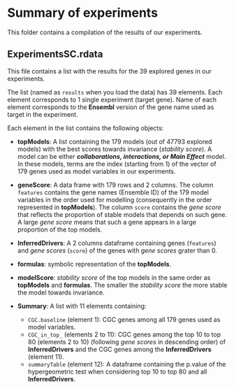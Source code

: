 
# Summary of experiments
This folder contains a compilation of the results of our experiments.

## ExperimentsSC.rdata
This file contains a list with the results for the 39 explored genes in our experiments. 

The list (named as `results` when you load the data) has 39 elements. Each element corresponds to 1 single experiment (target gene). Name of each element corresponds to the **Ensembl** version of the gene name used as target in the experiment.
  
Each element in the list contains the following objects:
  
  * **topModels**: A list containing the 179 models (out of 47793 explored models) with the best scores towards invariance (_stability score_). A model can be either **_collaborations, interactions, or Main Effect_** model. In these models, terms are the index (starting from 1) of the vector of 179 genes used as model variables in our experiments.

  * **geneScore**: A data frame with 179 rows and 2 columns. The column `features` contains the gene names (Ensemble ID) of the 179 model variables in the order used for modelling (consequently in the order represented in **topModels**). The column `score` contains the _gene score_ that reflects the proportion of stable models that depends on such gene. A large _gene score_ means that such a gene appears in a large proportion of the top models.

  * **InferredDrivers**: A 2 columns dataframe containing genes (`features`) and _gene scores_ (`score`) of the genes with  _gene scores_ grater than 0.
 
  * **formulas**: symbolic representation of the **topModels**.
 
  * **modelScore**: _stability score_ of the top models in the same order as **topModels** and **formulas**. The smaller the _stability score_ the more stable the model towards invariance. 
 
  * **Summary**: A list with 11 elements containing:
    - `CGC.baseline` (element 1):  CGC genes among all 179 genes used as model variables.
    - `CGC_in_top_` (elements 2 to 11): CGC genes among the top 10 to top 80 (elements 2 to 10) (following _gene scores_ in descending order) of **InferredDrivers** and the CGC genes among the **InferredDrivers** (element 11).
    - `summaryTable` (element 12): A dataframe containing the p.value of the hypergeometric test when considering top 10 to top 80 and all **InferredDrivers**.
      
